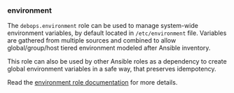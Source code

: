 ### environment

The `debops.environment` role can be used to manage system-wide
environment variables, by default located in `/etc/environment` file.
Variables are gathered from multiple sources and combined to allow
global/group/host tiered environment modeled after Ansible inventory.

This role can also be used by other Ansible roles as a dependency to
create global environment variables in a safe way, that preserves
idempotency.

Read the [environment role documentation](https://docs.debops.org/en/stable-3.2/ansible/roles/environment/) for more details.
